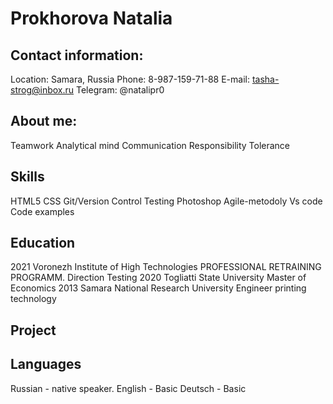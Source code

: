 # Prokhorova Natalia

## Contact information:
   Location:  Samara, Russia
   Phone:     8-987-159-71-88
   E-mail:    tasha-strog@inbox.ru
   Telegram:  @natalipr0
## About me:
   Teamwork
   Analytical mind
   Communication
   Responsibility
   Tolerance 
## Skills
   HTML5
   CSS
   Git/Version Control
   Testing
   Photoshop
   Agile-metodoly
   Vs code
   Code examples
## Education
   2021 Voronezh Institute of High Technologies
   PROFESSIONAL RETRAINING PROGRAMM. Direction Testing
   2020 Togliatti State University
   Master of Economics
   2013  Samara National Research University
   Еngineer printing technology
## Project
## Languages
   Russian - native speaker.
   English - Basic
   Deutsch - Basic
    
